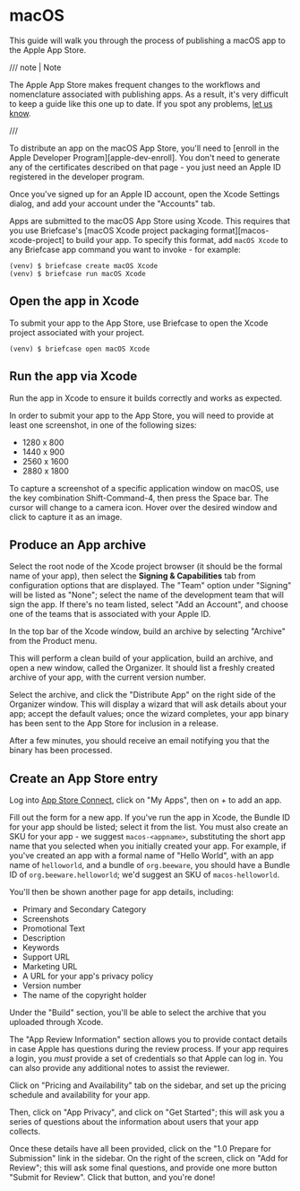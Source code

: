 # macOS

This guide will walk you through the process of publishing a macOS app
to the Apple App Store.

/// note | Note

The Apple App Store makes frequent changes to the workflows and nomenclature associated with publishing apps. As a result, it's very difficult to keep a guide like this one up to date. If you spot any problems, [let us know](https://github.com/beeware/briefcase/issues/new?assignees=&labels=bug,documentation,apple&projects=&template=bug_report.yml).

///

To distribute an app on the macOS App Store, you'll need to
[enroll in the Apple Developer Program][apple-dev-enroll]. You
don't need to generate any of the certificates described on that page -
you just need an Apple ID registered in the developer program.

Once you've signed up for an Apple ID account, open the Xcode Settings
dialog, and add your account under the "Accounts" tab.

Apps are submitted to the macOS App Store using Xcode. This requires
that you use Briefcase's [macOS Xcode project packaging format][macos-xcode-project] to
build your app. To specify this format, add `macOS Xcode` to any
Briefcase app command you want to invoke - for example:

```console
(venv) $ briefcase create macOS Xcode
(venv) $ briefcase run macOS Xcode
```

## Open the app in Xcode

To submit your app to the App Store, use Briefcase to open the Xcode
project associated with your project.

```console
(venv) $ briefcase open macOS Xcode
```

## Run the app via Xcode

Run the app in Xcode to ensure it builds correctly and works as
expected.

In order to submit your app to the App Store, you will need to provide
at least one screenshot, in one of the following sizes:

- 1280 x 800
- 1440 x 900
- 2560 x 1600
- 2880 x 1800

To capture a screenshot of a specific application window on macOS, use
the key combination Shift-Command-4, then press the Space bar. The
cursor will change to a camera icon. Hover over the desired window and
click to capture it as an image.

## Produce an App archive

Select the root node of the Xcode project browser (it should be the
formal name of your app), then select the **Signing & Capabilities** tab
from configuration options that are displayed. The "Team" option under
"Signing" will be listed as "None"; select the name of the development
team that will sign the app. If there's no team listed, select "Add an
Account", and choose one of the teams that is associated with your Apple
ID.

In the top bar of the Xcode window, build an archive by selecting
"Archive" from the Product menu.

This will perform a clean build of your application, build an archive,
and open a new window, called the Organizer. It should list a freshly
created archive of your app, with the current version number.

Select the archive, and click the "Distribute App" on the right side of
the Organizer window. This will display a wizard that will ask details
about your app; accept the default values; once the wizard completes,
your app binary has been sent to the App Store for inclusion in a
release.

After a few minutes, you should receive an email notifying you that the
binary has been processed.

## Create an App Store entry

Log into [App Store Connect](https://appstoreconnect.apple.com), click
on "My Apps", then on + to add an app.

Fill out the form for a new app. If you've run the app in Xcode, the
Bundle ID for your app should be listed; select it from the list. You
must also create an SKU for your app - we suggest `macos-<appname>`,
substituting the short app name that you selected when you initially
created your app. For example, if you've created an app with a formal
name of "Hello World", with an app name of `helloworld`, and a bundle of
`org.beeware`, you should have a Bundle ID of `org.beeware.helloworld`;
we'd suggest an SKU of `macos-helloworld`.

You'll then be shown another page for app details, including:

- Primary and Secondary Category
- Screenshots
- Promotional Text
- Description
- Keywords
- Support URL
- Marketing URL
- A URL for your app's privacy policy
- Version number
- The name of the copyright holder

Under the "Build" section, you'll be able to select the archive that you
uploaded through Xcode.

The "App Review Information" section allows you to provide contact
details in case Apple has questions during the review process. If your
app requires a login, you *must* provide a set of credentials so that
Apple can log in. You can also provide any additional notes to assist
the reviewer.

Click on "Pricing and Availability" tab on the sidebar, and set up the
pricing schedule and availability for your app.

Then, click on "App Privacy", and click on "Get Started"; this will ask
you a series of questions about the information about users that your
app collects.

Once these details have all been provided, click on the "1.0 Prepare for
Submission" link in the sidebar. On the right of the screen, click on
"Add for Review"; this will ask some final questions, and provide one
more button "Submit for Review". Click that button, and you're done!
